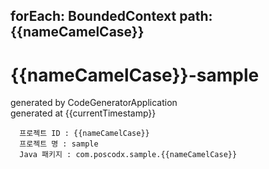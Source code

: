 forEach: BoundedContext
path: {{nameCamelCase}}
---
# {{nameCamelCase}}-sample

generated by CodeGeneratorApplication  
generated at {{currentTimestamp}}

```
  프로젝트 ID : {{nameCamelCase}}
  프로젝트 명 : sample
  Java 패키지 : com.poscodx.sample.{{nameCamelCase}}
```
